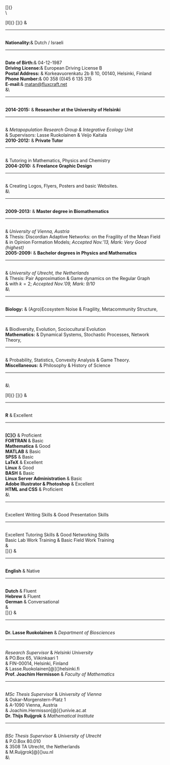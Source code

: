 [**<span style="font-variant:small-caps;"></span>**]{}\
\

[ll]{} [**<span style="font-variant:small-caps;"></span>**]{} &

------------------------------------------------------------------------

\
**Nationality:**& Dutch / Israeli

------------------------------------------------------------------------

\
**Date of Birth:**& 04-12-1987\
**Driving License:**& European Driving License B\
**Postal Address:** & Korkeavuorenkatu 2b B 10, 00140, Helsinki,
Finland\
**Phone Number:**& 00 358 (0)45 6 135 315\
**E-mail:**& matan@fluxcraft.net\
&\

------------------------------------------------------------------------

\
**2014-2015:** & **Researcher at the University of Helsinki**

------------------------------------------------------------------------

\
& *Metapopulation Research Group & Integrative Ecology Unit*\
& Supervisors: Lasse Ruokolainen & Veijo Kaitala\
**2010-2012:** & **Private Tutor**

------------------------------------------------------------------------

\
& Tutoring in Mathematics, Physics and Chemistry\
**2004-2010:** & **Freelance Graphic Design**

------------------------------------------------------------------------

\
& Creating Logos, Flyers, Posters and basic Websites.\
&\

------------------------------------------------------------------------

\
**2009-2013:** & **Master degree in Biomathematics**

------------------------------------------------------------------------

\
& *University of Vienna, Austria*\
& Thesis: Discordian Adaptive Networks: on the Fragility of the Mean
Field\
& in Opinion Formation Models; *Accepted Nov.’13, Mark: Very Good
(highest)*\
**2005-2009:** & **Bachelor degrees in Physics and Mathematics**

------------------------------------------------------------------------

\
& *University of Utrecht, the Netherlands*\
& Thesis: Pair Approximation & Game dynamics on the Regular Graph\
& with $k = 2$; *Accepted Nov.’09, Mark: 9/10*\
&\

------------------------------------------------------------------------

\
**Biology:** & (Agro)Ecosystem Noise & Fragility, Metacommunity
Structure,

------------------------------------------------------------------------

\
& Biodiversity, Evolution, Sociocultural Evolution\
**Mathematics:** & Dynamical Systems, Stochastic Processes, Network
Theory,

------------------------------------------------------------------------

\
& Probability, Statistics, Convexity Analysis & Game Theory.\
**Miscellaneous:** & Philosophy & History of Science

------------------------------------------------------------------------

\
&\

[ll]{} [**<span style="font-variant:small-caps;"></span>**]{} &

------------------------------------------------------------------------

\
**R** & Excellent

------------------------------------------------------------------------

\
**[C]{}** & Proficient\
**FORTRAN** & Basic\
**Mathematica** & Good\
**MATLAB** & Basic\
**SPSS** & Basic\
**LaTeX** & Excellent\
**Linux** & Good\
**BASH** & Basic\
**Linux Server Administration** & Basic\
**Adobe Illustrator & Photoshop** & Excellent\
**HTML and CSS** & Proficient\
&\

------------------------------------------------------------------------

\
Excellent Writing Skills & Good Presentation Skills

------------------------------------------------------------------------

\
Excellent Tutoring Skills & Good Networking Skills\
Basic Lab Work Training & Basic Field Work Training\
&\
[**<span style="font-variant:small-caps;"></span>**]{} &

------------------------------------------------------------------------

\
**English** & Native

------------------------------------------------------------------------

\
**Dutch** & Fluent\
**Hebrew** & Fluent\
**German** & Conversational\
&\
[**<span style="font-variant:small-caps;"></span>**]{} &

------------------------------------------------------------------------

\
**Dr. Lasse Ruokolainen** & *Department of Biosciences*

------------------------------------------------------------------------

\
*Research Supervisor* & *Helsinki University*\
& PO.Box 65, Viikinkaari 1\
& FIN-00014, Helsinki, Finland\
& Lasse.Ruokolainen[@]{}helsinki.fi\
**Prof. Joachim Hermisson** & *Faculty of Mathematics*

------------------------------------------------------------------------

\
*MSc Thesis Supervisor* & *University of Vienna*\
& Oskar-Morgenstern-Platz 1\
& A-1090 Vienna, Austria\
& Joachim.Hermisson[@]{}univie.ac.at\
**Dr. Thijs Ruijgrok** & *Mathematical Institute*

------------------------------------------------------------------------

\
*BSc Thesis Supervisor* & *University of Utrecht*\
& P.O.Box 80.010\
& 3508 TA Utrecht, the Netherlands\
& M.Ruijgrok[@]{}uu.nl\
&\

